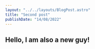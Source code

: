 ```yaml
---
layout: "../../layouts/BlogPost.astro"
title: "Second post"
publishDate: "14/08/2022"
---
```

## Hello, I am also a new guy!